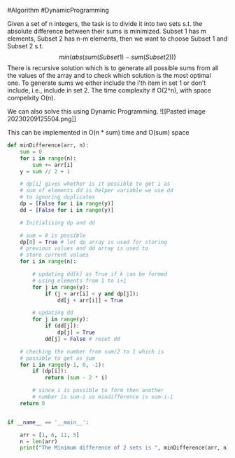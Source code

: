 #Algorithm 
#DynamicProgramming 

Given a set of n integers, the task is to divide it into two sets s.t. the absolute difference between their sums is minimized. 
Subset 1 has m elements, Subset 2 has n-m elements, then we want to choose Subset 1 and Subset 2 s.t. $$min(abs(sum(Subset1)-sum(Subset2)))$$
There is recursive solution which is to generate all possible sums from all the values of the array and to check which solution is the most optimal one. To generate sums we either include the i’th item in set 1 or don’t include, i.e., include in set 2. The time complexity if O(2^n), with space compelxity O(n). 

We can also solve this using Dynamic Programming. 
![[Pasted image 20230209125504.png]]

This can be implemented in O(n * sum) time and O(sum) space
```python
def minDifference(arr, n):
	sum = 0
	for i in range(n):
		sum += arr[i]
	y = sum // 2 + 1

	# dp[i] gives whether is it possible to get i as
	# sum of elements dd is helper variable we use dd
	# to ignoring duplicates
	dp = [False for i in range(y)]
	dd = [False for i in range(y)]

	# Initialising dp and dd

	# sum = 0 is possible
	dp[0] = True # let dp array is used for storing
	# previous values and dd array is used to
	# store current values
	for i in range(n):

		# updating dd[k] as True if k can be formed
		# using elements from 1 to i+1
		for j in range(y):
			if (j + arr[i] < y and dp[j]):
				dd[j + arr[i]] = True

		# updating dd
		for j in range(y):
			if (dd[j]):
				dp[j] = True
			dd[j] = False # reset dd

	# checking the number from sum/2 to 1 which is
	# possible to get as sum
	for i in range(y-1, 0, -1):
		if (dp[i]):
			return (sum - 2 * i)

		# since i is possible to form then another
		# number is sum-i so mindifference is sum-i-i
	return 0


if __name__ == '__main__':

	arr = [1, 6, 11, 5]
	n = len(arr)
	print("The Minimum difference of 2 sets is ", minDifference(arr, n))
```
